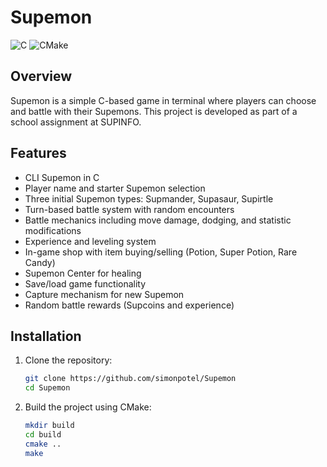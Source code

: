 # Supemon

![C](https://img.shields.io/badge/C-00599C?style=for-the-badge&logo=c&logoColor=white)
![CMake](https://img.shields.io/badge/CMake-%23008FBA.svg?style=for-the-badge&logo=cmake&logoColor=white)


## Overview
Supemon is a simple C-based game in terminal where players can choose and battle with their Supemons. This project is developed as part of a school assignment at SUPINFO.


## Features
- CLI Supemon in C
- Player name and starter Supemon selection
- Three initial Supemon types: Supmander, Supasaur, Supirtle
- Turn-based battle system with random encounters
- Battle mechanics including move damage, dodging, and statistic modifications
- Experience and leveling system
- In-game shop with item buying/selling (Potion, Super Potion, Rare Candy)
- Supemon Center for healing
- Save/load game functionality
- Capture mechanism for new Supemon
- Random battle rewards (Supcoins and experience)
  
## Installation
1. Clone the repository:
   ```bash
   git clone https://github.com/simonpotel/Supemon
   cd Supemon
   ```
2. Build the project using CMake:
   ```bash
   mkdir build
   cd build
   cmake ..
   make
